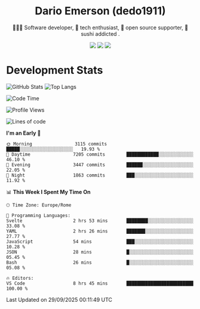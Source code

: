 <div align="center">
  
# Dario Emerson (dedo1911)
👨🏼‍💻 Software developer, 🔧 tech enthusiast, 🙌 open source supporter, 🍣 sushi addicted .

[![](https://img.shields.io/badge/-Linkedin-informational?style=for-the-badge&logo=linkedin&logoColor=white&color=2867B2)](http://linkedin.com/in/dedo1911)
[![](https://img.shields.io/badge/-Telegram-informational?style=for-the-badge&logo=telegram&logoColor=white&color=0088cc)](https://t.me/dedo1911)
[![](https://img.shields.io/badge/-Facebook-informational?style=for-the-badge&logo=facebook&logoColor=white&color=3b5998)](https://fb.com/dedo1911)

</div>

# Development Stats

![GitHub Stats](https://github-readme-stats.vercel.app/api?username=dedo1911&hide=&count_private=true&title_color=84cc16&text_color=ffffff&icon_color=84cc16&bg_color=1c1917&hide_border=true&border_radius=0&show_icons=true)
![Top Langs](https://github-readme-stats.vercel.app/api/top-langs/?username=dedo1911&theme=chartreuse-dark&layout=compact)

<!--START_SECTION:waka-->
![Code Time](http://img.shields.io/badge/Code%20Time-1%2C805%20hrs%2030%20mins-blue)

![Profile Views](http://img.shields.io/badge/Profile%20Views-0-blue)

![Lines of code](https://img.shields.io/badge/From%20Hello%20World%20I%27ve%20Written-4.3%20million%20lines%20of%20code-blue)

**I'm an Early 🐤** 

```text
🌞 Morning                3115 commits        █████░░░░░░░░░░░░░░░░░░░░   19.93 % 
🌆 Daytime                7205 commits        ████████████░░░░░░░░░░░░░   46.10 % 
🌃 Evening                3447 commits        ██████░░░░░░░░░░░░░░░░░░░   22.05 % 
🌙 Night                  1863 commits        ███░░░░░░░░░░░░░░░░░░░░░░   11.92 % 
```


📊 **This Week I Spent My Time On** 

```text
🕑︎ Time Zone: Europe/Rome

💬 Programming Languages: 
Svelte                   2 hrs 53 mins       ████████░░░░░░░░░░░░░░░░░   33.08 % 
YAML                     2 hrs 26 mins       ███████░░░░░░░░░░░░░░░░░░   27.77 % 
JavaScript               54 mins             ███░░░░░░░░░░░░░░░░░░░░░░   10.28 % 
JSON                     28 mins             █░░░░░░░░░░░░░░░░░░░░░░░░   05.45 % 
Bash                     26 mins             █░░░░░░░░░░░░░░░░░░░░░░░░   05.08 % 

🔥 Editors: 
VS Code                  8 hrs 45 mins       █████████████████████████   100.00 % 
```


 Last Updated on 29/09/2025 00:11:49 UTC
<!--END_SECTION:waka-->

<!--
**dedo1911/dedo1911** is a ✨ _special_ ✨ repository because its `README.md` (this file) appears on your GitHub profile.

Here are some ideas to get you started:

- 🔭 I’m currently working on ...
- 🌱 I’m currently learning ...
- 👯 I’m looking to collaborate on ...
- 🤔 I’m looking for help with ...
- 💬 Ask me about ...
- 📫 How to reach me: ...
- 😄 Pronouns: ...
- ⚡ Fun fact: ...
-->
